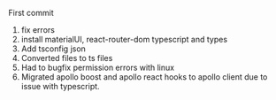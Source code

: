 
First commit
1. fix errors
2. install materialUI, react-router-dom typescript and types
3. Add tsconfig json
3. Converted files to ts files
4. Had to bugfix permission errors with linux
5. Migrated apollo boost and apollo react hooks to apollo client due to issue with typescript. 